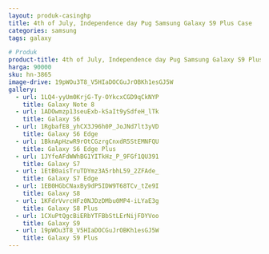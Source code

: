 ```yaml
---
layout: produk-casinghp
title: 4th of July, Independence day Pug Samsung Galaxy S9 Plus Case
categories: samsung
tags: galaxy

# Produk
product-title: 4th of July, Independence day Pug Samsung Galaxy S9 Plus Case
harga: 90000
sku: hn-3865
image-drive: 19pWOu3T8_V5HIaDOCGuJrOBKh1esGJ5W
gallery:
  - url: 1LQ4-yyUm0KrjG-Ty-OYkcxCGD9qCkNYP
    title: Galaxy Note 8
  - url: 1ADOwmzp13seuExb-kSaIt9ySdfeH_lTk
    title: Galaxy S6
  - url: 1RgbafE8_yhCX3J96h0P_JoJNd7lt3yVD
    title: Galaxy S6 Edge
  - url: 1BknApHzwR9rOtCGzrgCnxdR5StEMNFQU
    title: Galaxy S6 Edge Plus
  - url: 1JYfeAFdWWhBG1YITkHz_P_9FGf1QU391
    title: Galaxy S7
  - url: 1EtB0aisTruTDYmz3A5rbhL59_2ZFAde_
    title: Galaxy S7 Edge
  - url: 1EB0HGbCNaxBy9dP5IDW9T68TCv_tZe9I
    title: Galaxy S8
  - url: 1KFdrVvrcHFz0NJDzDMbu0MP4-iLYaE3g
    title: Galaxy S8 Plus
  - url: 1CXuPtQgcBiERbYTFBbStLErNijFDYVoo
    title: Galaxy S9
  - url: 19pWOu3T8_V5HIaDOCGuJrOBKh1esGJ5W
    title: Galaxy S9 Plus
---
```

